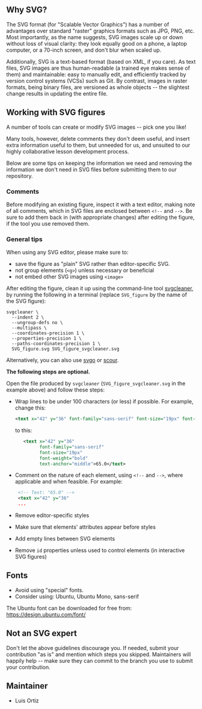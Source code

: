 ## Why SVG?

The SVG format (for "Scalable Vector Graphics") has a number of advantages over standard "raster"
graphics formats such as JPG, PNG, etc. Most importantly, as the name suggests, SVG images scale
up or down without loss of visual clarity: they look equally good on a phone, a laptop computer,
or a 70-inch screen, and don't blur when scaled up.

Additionally, SVG is a text-based format (based on XML, if you care). As text files, SVG images
are thus human-readable (a trained eye makes sense of them) and maintainable: easy to manually
edit, and efficiently tracked by version control systems (VCSs) such as Git. By contrast, images
in raster formats, being binary files, are versioned as whole objects -- the slightest change
results in updating the entire file.

## Working with SVG figures

A number of tools can create or modify SVG images -- pick one you like!

Many tools, however, delete comments they don't deem useful, and insert extra information useful
to them, but unneeded for us, and unsuited to our highly collaborative lesson development process.

Below are some tips on keeping the information we need and removing the information we don't need
in SVG files before submitting them to our repository.

### Comments

Before modifying an existing figure, inspect it with a text editor, making note of all comments,
which in SVG files are enclosed between `<!--` and `-->`.  Be sure to add them back in (with
appropriate changes) after editing the figure, if the tool you use removed them.

### General tips

When using any SVG editor, please make sure to:

- save the figure as "plain" SVG rather than editor-specific SVG.
- not group elements (`<g>`) unless necessary or beneficial
- not embed other SVG images using `<image>`

After editing the figure, clean it up using the command-line tool
[svgcleaner](https://github.com/RazrFalcon/svgcleaner), by running the following in a terminal
(replace `SVG_figure` by the name of the SVG figure):

```
svgcleaner \
  --indent 2 \
  --ungroup-defs no \
  --multipass \
  --coordinates-precision 1 \
  --properties-precision 1 \
  --paths-coordinates-precision 1 \
  SVG_figure.svg SVG_figure_svgcleaner.svg
```

Alternatively, you can also use [svgo](https://github.com/svg/svgo) or
[scour](https://www.codedread.com/scour/).

**The following steps are optional.**

Open the file produced by `svgcleaner` (`SVG_figure_svgcleaner.svg` in the example above)
and follow these steps:

- Wrap lines to be under 100 characters (or less) if possible. For example, change this:

  ```xml
  <text x="42" y="36" font-family="sans-serif" font-size="19px" font-weight="bold" text-anchor="middle">65.0</text>
  ```
  to this:
  ```xml
     <text x="42" y="36"
           font-family="sans-serif"
           font-size="19px"
           font-weight="bold"
           text-anchor="middle">65.0</text>
  ```

- Comment on the nature of each element, using `<!--` and `-->`, where applicable and when
  feasible. For example:

  ```xml
   <!-- Text: "65.0" -->
   <text x="42" y="36"
   ...
  ```

- Remove editor-specific styles
- Make sure that elements' attributes appear before styles
- Add empty lines between SVG elements
- Remove `id` properties unless used to control elements (in interactive SVG figures)

## Fonts

- Avoid using "special" fonts.
- Consider using: Ubuntu, Ubuntu Mono, sans-serif

The Ubuntu font can be downloaded for free from:
  <https://design.ubuntu.com/font/>

## Not an SVG expert

Don't let the above guidelines discourage you. If needed, submit your contribution "as is" and
mention which steps you skipped. Maintainers will happily help -- make sure they can commit to the
branch you use to submit your contribution.

## Maintainer
* Luis Ortiz
